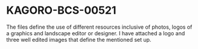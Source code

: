 # KAGORO-BCS-00521
The files define the use of different resources inclusive of photos, logos of a graphics and landscape editor or designer. I have attached a logo and three well edited images that define the mentioned set up.
